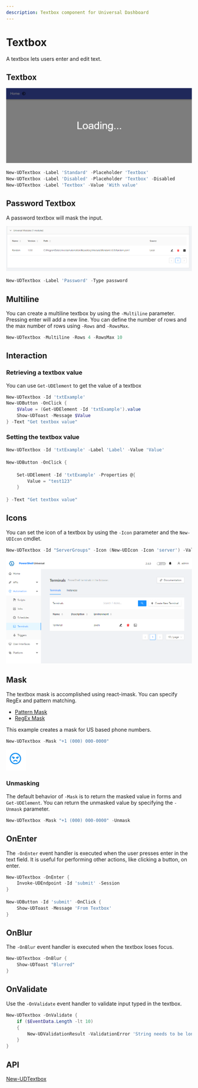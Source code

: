 ```yaml
---
description: Textbox component for Universal Dashboard
---
```


# Textbox

A textbox lets users enter and edit text.

## Textbox

![](<../../../../.gitbook/assets/image (53).png>)

```powershell
New-UDTextbox -Label 'Standard' -Placeholder 'Textbox'
New-UDTextbox -Label 'Disabled' -Placeholder 'Textbox' -Disabled
New-UDTextbox -Label 'Textbox' -Value 'With value'
```

## Password Textbox

A password textbox will mask the input.

![](<../../../../.gitbook/assets/image (54).png>)

```powershell
New-UDTextbox -Label 'Password' -Type password
```

## Multiline

You can create a multiline textbox by using the `-Multiline` parameter. Pressing enter will add a new line. You can define the number of rows and the max number of rows using `-Rows` and `-RowsMax`.

```powershell
New-UDTextbox -Multiline -Rows 4 -RowsMax 10
```

## Interaction

### Retrieving a textbox value

You can use `Get-UDElement` to get the value of a textbox

```powershell
New-UDTextbox -Id 'txtExample' 
New-UDButton -OnClick {
    $Value = (Get-UDElement -Id 'txtExample').value 
    Show-UDToast -Message $Value
} -Text "Get textbox value"
```

### Setting the textbox value

```powershell
New-UDTextbox -Id 'txtExample' -Label 'Label' -Value 'Value'

New-UDButton -OnClick {

    Set-UDElement -Id 'txtExample' -Properties @{
        Value = "test123"
    }

} -Text "Get textbox value"
```

## Icons

You can set the icon of a textbox by using the `-Icon` parameter and the `New-UDIcon` cmdlet.

```powershell
New-UDTextbox -Id "ServerGroups" -Icon (New-UDIcon -Icon 'server') -Value "This is my server"
```

![](<../../../../.gitbook/assets/image (103).png>)

## Mask

The textbox mask is accomplished using react-imask. You can specify RegEx and pattern matching.&#x20;

* [Pattern Mask](https://imask.js.org/guide.html#masked-pattern)
* [RegEx Mask](https://imask.js.org/guide.html#masked-base)

This example creates a mask for US based phone numbers.

```powershell
New-UDTextbox -Mask "+1 (000) 000-0000"
```

![](<../../../../.gitbook/assets/image (165).png>)

### Unmasking&#x20;

The default behavior of `-Mask` is to return the masked value in forms and `Get-UDElement`. You can return the unmasked value by specifying the `-Unmask` parameter.&#x20;

```powershell
New-UDTextbox -Mask "+1 (000) 000-0000" -Unmask
```

## OnEnter

The `-OnEnter` event handler is executed when the user presses enter in the text field. It is useful for performing other actions, like clicking a button, on enter.&#x20;

```powershell
New-UDTextbox -OnEnter {
    Invoke-UDEndpoint -Id 'submit' -Session
}

New-UDButton -Id 'submit' -OnClick {
    Show-UDToast -Message 'From Textbox'
}
```

## OnBlur

The `-OnBlur` event handler is executed when the textbox loses focus.&#x20;

```powershell
New-UDTextbox -OnBlur {
    Show-UDToast "Blurred"
}
```

## OnValidate

Use the `-OnValidate` event handler to validate input typed in the textbox.

```powershell
New-UDTextbox -OnValidate {
    if ($EventData.Length -lt 10)
    {
        New-UDValidationResult -ValidationError 'String needs to be longer than 10'
    }
}
```

## API

[New-UDTextbox](https://github.com/ironmansoftware/universal-docs/blob/master/cmdlets/New-UDTextbox.txt)
